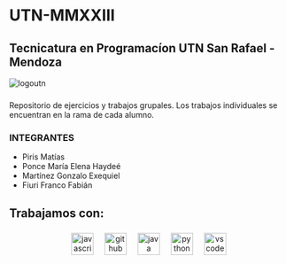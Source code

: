 # UTN-MMXXIII
## Tecnicatura en Programacíon UTN San Rafael - Mendoza
![logoutn](https://frra.cvg.utn.edu.ar/theme/image.php/snap/theme/1659979810/img/logo)

###

Repositorio de ejercicios y trabajos grupales.
Los trabajos individuales se encuentran en la rama de cada alumno.

### INTEGRANTES

-   Piris Matías
-   Ponce María Elena Haydeé
-   Martínez Gonzalo Exequiel
-   Fiuri Franco Fabián

<h2 align="left">Trabajamos con:</h2>

###
<div align="center">
  <img src="https://cdn.jsdelivr.net/gh/devicons/devicon/icons/javascript/javascript-original.svg" height="40" alt="javascript logo"  />
  <img width="12" />
  <img src="https://cdn.jsdelivr.net/gh/devicons/devicon/icons/github/github-original.svg" height="40" alt="github logo"  />
  <img width="12" />
  <img src="https://cdn.jsdelivr.net/gh/devicons/devicon/icons/java/java-original.svg" height="40" alt="java logo"  />
  <img width="12" />
  <img src="https://cdn.jsdelivr.net/gh/devicons/devicon/icons/python/python-original.svg" height="40" alt="python logo"  />
  <img width="12" />
  <img src="https://cdn.jsdelivr.net/gh/devicons/devicon/icons/vscode/vscode-original.svg" height="40" alt="vscode logo"  />
</div>